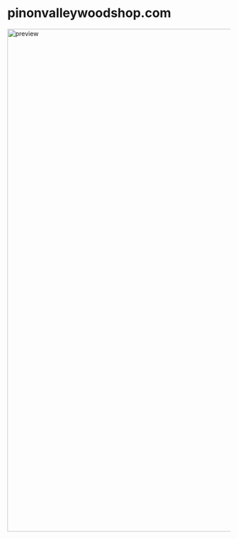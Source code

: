 # pinonvalleywoodshop.com
<img width="1134" alt="preview" src="https://github.com/stephenpapierski/pinonvalleywoodshop.com/assets/5900005/da977761-1daf-42dd-bf1e-0f523f074b0a">
